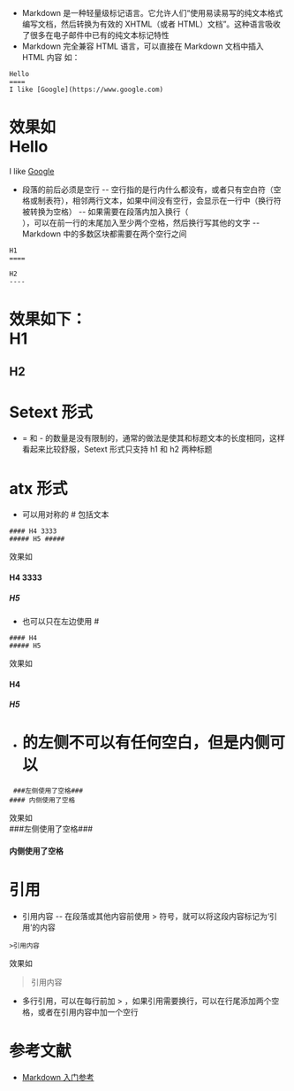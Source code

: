- Markdown 是一种轻量级标记语言。它允许人们“使用易读易写的纯文本格式编写文档，然后转换为有效的 XHTML（或者 HTML）文档”。这种语言吸收了很多在电子邮件中已有的纯文本标记特性
- Markdown 完全兼容 HTML 语言，可以直接在 Markdown 文档中插入 HTML 内容
如：
```
Hello
====
I like [Google](https://www.google.com)
```
效果如<br>
Hello
====
I like [Google](https://www.google.com)

- 段落的前后必须是空行
-- 空行指的是行内什么都没有，或者只有空白符（空格或制表符），相邻两行文本，如果中间没有空行，会显示在一行中（换行符被转换为空格）
-- 如果需要在段落内加入换行（<br>），可以在前一行的末尾加入至少两个空格，然后换行写其他的文字
-- Markdown 中的多数区块都需要在两个空行之间
```
H1
====

H2
----
```
效果如下：<br>
H1
====

H2
----
# Setext 形式
- = 和 - 的数量是没有限制的，通常的做法是使其和标题文本的长度相同，这样看起来比较舒服，Setext 形式只支持 h1 和 h2 两种标题
# atx 形式
- 可以用对称的 # 包括文本
```
#### H4 3333
##### H5 #####
```
效果如<br>
#### H4 3333
##### H5 #####
- 也可以只在左边使用 #
```
#### H4
##### H5
```
效果如<br>
#### H4
##### H5
- # 的左侧不可以有任何空白，但是内侧可以
```
 ###左侧使用了空格###
#### 内侧使用了空格
```
效果如<br>
 ###左侧使用了空格###
#### 内侧使用了空格

# 引用
- 引用内容
-- 在段落或其他内容前使用 > 符号，就可以将这段内容标记为‘引用’的内容
```
>引用内容
```
效果如<br>
>引用内容
- 多行引用，可以在每行前加 > ，如果引用需要换行，可以在行尾添加两个空格，或者在引用内容中加一个空行







# 参考文献
- [Markdown 入门参考](http://xianbai.me/learn-md/index.html)